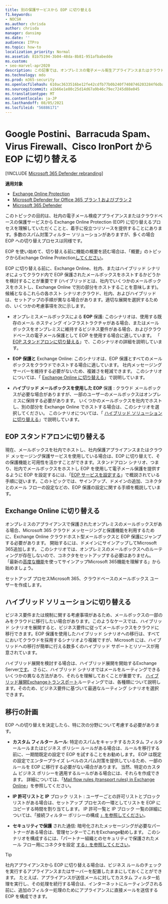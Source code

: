 ```yaml
---
title: 別の保護サービスから EOP に切り替える
f1.keywords:
- NOCSH
ms.author: chrisda
author: chrisda
manager: dansimp
ms.date: ''
audience: ITPro
ms.topic: how-to
localization_priority: Normal
ms.assetid: 81b75194-3b04-48da-8b81-951afbabedde
ms.custom:
- seo-marvel-apr2020
description: この記事では、オンプレミスの電子メール衛生アプライアンスまたはクラウドベースの保護サービスから Exchange Online Protection (EOP) に切り替える方法について学習します。
ms.technology: mdo
ms.prod: m365-security
ms.openlocfilehash: 610ac3633516be12fe42cdfb77b0b240f7408746203284f6dba227021d314ed1
ms.sourcegitcommit: a1b66e1e80c25d14d67a9b46c79ec7245d88e045
ms.translationtype: MT
ms.contentlocale: ja-JP
ms.lasthandoff: 08/05/2021
ms.locfileid: "56886171"
---
```

# <a name="switch-to-eop-from-google-postini-the-barracuda-spam-and-virus-firewall-or-cisco-ironport"></a>Google Postini、Barracuda Spam、Virus Firewall、Cisco IronPort から EOP に切り替える

[!INCLUDE [Microsoft 365 Defender rebranding](../includes/microsoft-defender-for-office.md)]

**適用対象**
- [Exchange Online Protection](exchange-online-protection-overview.md)
- [Microsoft Defender for Office 365 プラン 1 およびプラン 2](defender-for-office-365.md)
- [Microsoft 365 Defender](../defender/microsoft-365-defender.md)

 このトピックの目的は、社内の電子メール検疫アプライアンスまたはクラウドベースの保護サービスから Exchange Online Protection (EOP) に切り替えるプロセスを理解していただくことと、着手に役立つリソースを提供することにあります。多数のスパム対策フィルター ソリューションがありますが、多くの場合 EOP への切り替えプロセスは同様です。

EOP を使い始めて、切り替える前に機能の概要を読む場合は、「概要」のトピックからExchange Online Protection[してください](exchange-online-protection-overview.md)。

EOP に切り替える前に、Exchange Online、社内、またはハイブリッド シナリオによってクラウド内で EOP 保護されたメールボックスをホストするかどうかを検討することが重要です (ハイブリッドとは、社内でいくつかのメールボックスをホストし、Exchange Online で別の部分をホストすることを意味します)。候補となるこれらの各ホスト シナリオ:クラウド、社内、およびハイブリッドは、セットアップの手順が異なる場合があります。適切な展開を選択するための、いくつかの考慮事項を次に示します。

- オンプレミスメールボックスによる **EOP** 保護: このシナリオは、使用する既存のメール ホスティング インフラストラクチャがある場合、またはメールボックスをオンプレミスに維持するビジネス要件がある場合、およびクラウドベースの電子メール保護として EOP を使用する場合に適しています。 「 [EOP スタンドアロンに切り替える](#switch-to-eop-standalone)」で、このシナリオの詳細を説明しています。

- **EOP 保護と** Exchange Online: このシナリオは、EOP 保護とすべてのメールボックスをクラウドでホストする場合に適しています。 社内メッセージング サーバーを維持する必要がないため、複雑さを軽減できます。 このシナリオについては、「 [Exchange Online に切り替える](#switch-to-exchange-online)」で説明しています。

- **ハイブリッド メールボックスを使用した EOP** 保護 : クラウド メールボックスが必要な場合がありますが、一部のユーザーのメールボックスはオンプレミスに保持する必要があります。 いくつかのメールボックスを社内でホストし、別の部分を Exchange Online でホストする場合は、このシナリオを選択してください。 このシナリオについては、「 [ハイブリッド ソリューションに切り替える](#switch-to-a-hybrid-solution)」で説明しています。

## <a name="switch-to-eop-standalone"></a>EOP スタンドアロンに切り替える

現在、メールボックスを社内でホストし、社内保護アプライアンスまたはクラウド メッセージング保護サービスを使用している場合は、EOP に切り替えて、その保護機能と可用性を活かすことができます。スタンドアロン シナリオ、つまり、社内でメールボックスをホストし EOP を使用して電子メール保護を提供するように EOP を設定するには、「[EOP サービスを設定する](/exchange/standalone-eop/set-up-your-eop-service)」で概説されている手順に従います。このトピックでは、サインアップ、ドメインの追加、コネクタとのメール フローの設定などの、EOP 保護の設定に関する手順を概説しています。

## <a name="switch-to-exchange-online"></a>Exchange Online に切り替える

オンプレミスのアプライアンスで保護されたオンプレミスのメールボックスがある場合、Microsoft 365 クラウド メッセージングと保護機能を利用するために、Exchange Online クラウドホスト型メールボックスと EOP 保護にジャンプする必要があります。 開始するには、ドメインにサインアップしてMicrosoft 365追加します。 このシナリオでは、オンプレミスのメールボックスへのルーティングが存在しないので、コネクタをセットアップする必要はありません。 「最新の[高度な機能](https://www.microsoft.com/microsoft-365/business/compare-more-office-365-for-business-plans)を使ってサインアップMicrosoft 365機能を理解する」から始めましょう。

セットアップ プロセスMicrosoft 365、クラウドベースのメールボックス ユーザーを作成します。

## <a name="switch-to-a-hybrid-solution"></a>ハイブリッド ソリューションに切り替える

ビジネス要件または規制に関する考慮事項があるため、メールボックスの一部のみをクラウドに移行したい場合があります。このようなケースでは、ハイブリッド シナリオを展開すると、ビジネス要件に従ってメールボックスをクラウドに移行できます。EOP 保護を使用したハイブリッド シナリオへの移行は、すべてにおいてクラウドを採用するシナリオより複雑ですが、Microsoft には、ハイブリッドへの移行が簡単に行える数多くのハイブリッド サポートとリソースが用意されています。

ハイブリッド展開を検討する場合は、ハイブリッド展開を開始するExchange Server[です](/exchange/exchange-hybrid)。 さらに、ハイブリッド シナリオではメールをルーティングできるいくつかの異なる方法があり、それらを理解しておくことが重要です。 [ハイブリッド展開Exchangeトランスポート](/exchange/transport-routing)ルーティングでは、各種類について説明します。そのため、ビジネス要件に基づいて最適なルーティング シナリオを選択できます。

## <a name="migration-planning"></a>移行の計画

EOP への切り替えを決定したら、特に次の分野について考慮する必要があります。

- **カスタム フィルター ルール**: 特定のスパムをキャッチするカスタム フィルタールールまたはビジネス ポリシー ルールがある場合は、ルールを移行する前に、一期間既定の設定で EOP を試することをお勧めします。 EOP は既定の設定でエンタープライズ レベルのスパム対策を提供しているため、一部のルールを EOP に移行する必要がない場合があります。 当然、特定のカスタム ビジネス ポリシーを適用するルールがある場合には、それらを作成できます。 詳細については、「[Mail flow rules (transport rules) in Exchange Online](/exchange/security-and-compliance/mail-flow-rules/mail-flow-rules)」を参照してください。

- **IP 許可リストと IP** ブロック リスト : ユーザーごとの許可リストとブロック リストがある場合は、セットアップ プロセスの一環としてリストを EOP にコピーする時間を割り当てします。 IP 許可一覧と IP ブロック 一覧の詳細については、「接続フィルター ポリシーの構成 [」を参照してください](configure-the-connection-filter-policy.md)。

- **セキュリティで保護** された通信: 暗号化されたメッセージングが必要なパートナーがある場合は、管理センターでこれをExchange勧めします。 このシナリオを構成するには、「パートナー組織とのセキュリティで保護されたメール フロー用にコネクタを設定 [する」を参照してください](/exchange/mail-flow-best-practices/use-connectors-to-configure-mail-flow/set-up-connectors-for-secure-mail-flow-with-a-partner)。

> [!TIP]
> 社内アプライアンスから EOP に切り替える場合は、ビジネス ルールのチェックを実行するアプライアンスまたはサーバーを配置したままにしておくことができます。 たとえば、アプライアンスが送信メールに対してカスタム フィルター処理を実行し、その処理を続行する場合は、インターネットにルーティングされる前に、追加のフィルター処理のためにアプライアンスに直接メールを送信する EOP を構成できます。
